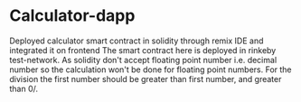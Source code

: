 # Calculator-dapp
Deployed calculator smart contract in solidity through remix IDE and integrated it on frontend
The smart contract here is deployed in rinkeby test-network.
As solidity don't accept floating point number i.e. decimal number so the calculation won't be done for floating point numbers.
For the division the first number should be greater than first number, and greater  than 0/.
